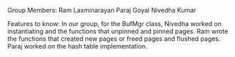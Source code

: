 Group Members:
Ram Laxminarayan
Paraj Goyal
Nivedha Kumar

Features to know: In our group, for the BufMgr class, Nivedha worked on instantiating and the functions that unpinned and pinned pages. Ram wrote the functions that created new pages or freed pages and flushed pages. Paraj worked on the hash table implementation.